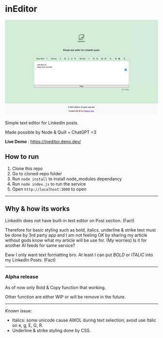 # inEditor

![Alt text](https://github.com/ceroberoz/inEditor/blob/meong/capture.png "inEditor - Alpha Release")

Simple text editor for LinkedIn posts.

Made possible by Node & Quill + ChatGPT <3

**Live Demo** : https://ineditor.deno.dev/

## How to run
1. Clone this repo
2. Go to cloned-repo folder
3. Run ```node install``` to install node_modules dependancy
4. Run ```node index.js``` to run the service
5. Open ```http://localhost:3000``` to open 

---

## Why & how its works
LinkedIn does not have built-in text editor on Post section. (Fact)

Therefore for basic styling such as bold, italics, underline & strike text must be done by 3rd party app and I am not feeling OK by sharing my article without gods know what my article will be use for. (My worries) Is it for another AI feeds for same service? 

Eww I only want text formatting bro. At least I can put *BOLD* or _ITALIC_ into my LinkedIn Posts. (Fact)

---

### Alpha release ####
As of now only Bold & Copy function that working.

Other function are either WIP or will be remove in the future.

---

*Known issue:*
- Italics: some unicode cause AWOL during text selection; avoid use Italic on e, g, E, G, R.
- Underline & strike styling done by CSS.
